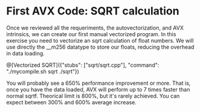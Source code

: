# First AVX Code: SQRT calculation

Once we reviewed all the requeriments, the autovectorization, and AVX intrinsics, we can create our first manual vectorized program. In this exercise you need to vectorize an sqrt calculation of float numbers. We will use directly the __m256 datatype to store our floats, reducing the overhead in data loading.

@[Vectorized SQRT]({"stubs": ["sqrt/sqrt.cpp"], "command": "./mycompile.sh sqrt ./sqrt"})

You will probably see a 650% performance improvement or more.
That is, once you have the data loaded, AVX will perform up to 7 times faster than normal sqrtf. Theorical limit is 800%, but it's rarely achieved. You can expect between 300% and 600% average increase.